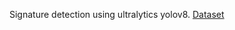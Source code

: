 Signature detection using ultralytics yolov8.
[Dataset](https://drive.google.com/file/d/1gew1zSfSZKiUKGPGc3bpGXbO03HvE9-_/view)

